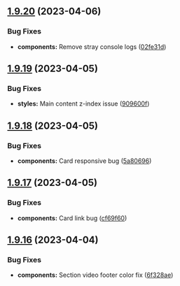 ## [1.9.20](https://github.com/jacecotton/tcds/compare/v1.9.19...v1.9.20) (2023-04-06)


### Bug Fixes

* **components:** Remove stray console logs ([02fe31d](https://github.com/jacecotton/tcds/commit/02fe31d0551c46ae0680496d2004e38e3bbbd304))



## [1.9.19](https://github.com/jacecotton/tcds/compare/v1.9.18...v1.9.19) (2023-04-05)


### Bug Fixes

* **styles:** Main content z-index issue ([909600f](https://github.com/jacecotton/tcds/commit/909600f401417e556763ebba9d0d07784b1c20c5))



## [1.9.18](https://github.com/jacecotton/tcds/compare/v1.9.17...v1.9.18) (2023-04-05)


### Bug Fixes

* **components:** Card responsive bug ([5a80696](https://github.com/jacecotton/tcds/commit/5a80696bcfbb071971f93bb58a90d85f30c2ed1e))



## [1.9.17](https://github.com/jacecotton/tcds/compare/v1.9.16...v1.9.17) (2023-04-05)


### Bug Fixes

* **components:** Card link bug ([cf69f60](https://github.com/jacecotton/tcds/commit/cf69f6079d680adbd648626e236df44c26476380))



## [1.9.16](https://github.com/jacecotton/tcds/compare/v1.9.15...v1.9.16) (2023-04-04)


### Bug Fixes

* **components:** Section video footer color fix ([6f328ae](https://github.com/jacecotton/tcds/commit/6f328ae7f36c5125d942735c3b696556c1b014ab))



